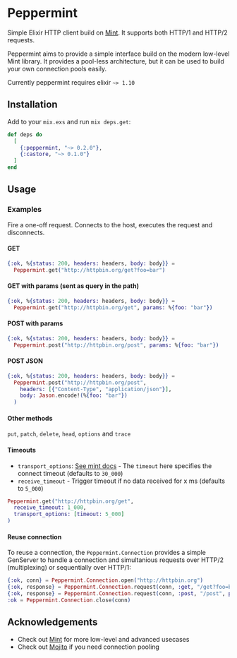 # Peppermint

Simple Elixir HTTP client build on [Mint](https://github.com/elixir-mint/mint). It supports both HTTP/1 and HTTP/2 requests.

Peppermint aims to provide a simple interface build on the modern low-level Mint library. It provides a pool-less architecture, but it can be used to build your own connection pools easily.

Currently peppermint requires elixir `~> 1.10`

## Installation

Add to your `mix.exs` and run `mix deps.get`:

```elixir
def deps do
  [
    {:peppermint, "~> 0.2.0"},
    {:castore, "~> 0.1.0"}
  ]
end
```

## Usage

### Examples

Fire a one-off request. Connects to the host, executes the request and disconnects.

#### GET
```elixir
{:ok, %{status: 200, headers: headers, body: body}} =
  Peppermint.get("http://httpbin.org/get?foo=bar")
```

#### GET with params (sent as query in the path)
```elixir
{:ok, %{status: 200, headers: headers, body: body}} =
  Peppermint.get("http://httpbin.org/get", params: %{foo: "bar"})
```

#### POST with params
```elixir
{:ok, %{status: 200, headers: headers, body: body}} =
  Peppermint.post("http://httpbin.org/post", params: %{foo: "bar"})
```

#### POST JSON
```elixir
{:ok, %{status: 200, headers: headers, body: body}} =
  Peppermint.post("http://httpbin.org/post",
    headers: [{"Content-Type", "application/json"}],
    body: Jason.encode!(%{foo: "bar"})
  )
```

#### Other methods

`put`, `patch`, `delete`, `head`, `options` and `trace`

#### Timeouts

 - `transport_options`: [See mint docs](https://hexdocs.pm/mint/Mint.HTTP.html#connect/4-transport-options) - The `timeout` here specifies the connect timeout (defaults to `30_000`)
 - `receive_timeout` - Trigger timeout if no data received for x ms (defaults to `5_000`)

```elixir
Peppermint.get("http://httpbin.org/get",
  receive_timeout: 1_000,
  transport_options: [timeout: 5_000]
)
```

#### Reuse connection

To reuse a connection, the `Peppermint.Connection` provides a simple GenServer to handle a connection and
simultanious requests over HTTP/2 (multiplexing) or sequentially over HTTP/1:

```elixir
{:ok, conn} = Peppermint.Connection.open("http://httpbin.org")
{:ok, response} = Peppermint.Connection.request(conn, :get, "/get?foo=bar")
{:ok, response} = Peppermint.Connection.request(conn, :post, "/post", params: %{foo: "bar"})
:ok = Peppermint.Connection.close(conn)
```


## Acknowledgements

 - Check out [Mint](https://github.com/elixir-mint/mint) for more low-level and advanced usecases
 - Check out [Mojito](https://github.com/appcues/mojito) if you need connection pooling
